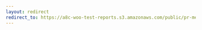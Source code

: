 ```yaml
---
layout: redirect
redirect_to: https://a8c-woo-test-reports.s3.amazonaws.com/public/pr-merge/38284/e2e/index.html
---
```

